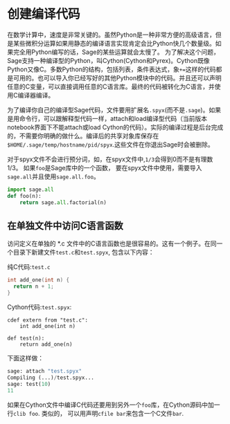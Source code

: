 创建编译代码 
===

在数学计算中，速度是非常关键的。虽然Python是一种非常方便的高级语言，但是某些微积分运算如果用静态的编译语言实现肯定会比Python快几个数量级。如果完全用Python编写的话，Sage的某些运算就会太慢了。
为了解决这个问题，Sage支持一种编译型的Python，叫Cython(Cython和Pyrex)。Cython既像Python又像C。多数Python的结构，包括列表，条件表达式，象`+=`这样的代码都是可用的。也可以导入你已经写好的其他Python模块中的代码。并且还可以声明任意的C变量，可以直接调用任意的C语言库。最终的代码被转化为C语言，并使用C编译器编译。

为了编译你自己的编译型Sage代码，文件要用扩展名`.spyx`(而不是`.sage`)。如果是用命令行，可以跟解释型代码一样，attach和load编译型代码（当前版本notebook界面下不能attach或load Cython的代码）。实际的编译过程是后台完成的，不需要你明确的做什么。编译后的共享对象库保存在`$HOME/.sage/temp/hostname/pid/spyx`.这些文件在你退出Sage时会被删除。

对于spyx文件不会进行预分词，如，在spyx文件中,`1/3`会得到0而不是有理数$1/3$。 如果`foo`是Sage库中的一个函数， 要在spyx文件中使用，需要导入`sage.all`并且使用`sage.all.foo`。
```py
import sage.all
def foo(n):
    return sage.all.factorial(n)
```


## 在单独文件中访问C语言函数

访问定义在单独的 *.c 文件中的C语言函数也是很容易的。这有一个例子。在同一个目录下新建文件`test.c`和`test.spyx`, 包含以下内容：

纯C代码:`test.c`
```c
int add_one(int n) {
  return n + 1;
}
```


Cython代码:`test.spyx`:
```cpy
cdef extern from "test.c":
    int add_one(int n)

def test(n):
    return add_one(n)
```


下面这样做：
```py
sage: attach "test.spyx"
Compiling (...)/test.spyx...
sage: test(10)
11
```


如果在Cython文件中编译C代码还要用到另外一个`foo`库，在Cython源码中加一行`clib foo`. 类似的， 可以用声明`cfile bar`来包含一个C文件`bar`.